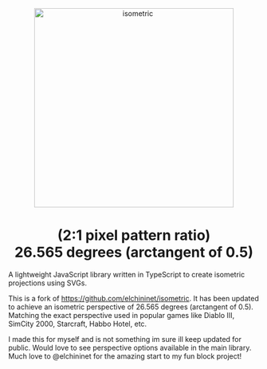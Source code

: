 <center><img align="center" src="https://raw.githubusercontent.com/elchininet/isometric/master/demo/images/logo.png" width="400" title="isometric" /></center>
    
# <center> (2:1 pixel pattern ratio) <br> 26.565 degrees (arctangent of 0.5)</center>


A lightweight JavaScript library written in TypeScript to create isometric projections using SVGs.

This is a fork of https://github.com/elchininet/isometric. It has been updated to achieve an isometric perspective of 26.565 degrees (arctangent of 0.5). Matching the exact perspective used in popular games like Diablo III, SimCity 2000, Starcraft, Habbo Hotel, etc.

I made this for myself and is not something im sure ill keep updated for public. Would love to see perspective options available in the main library. Much love to @elchininet for the amazing start to my fun block project!